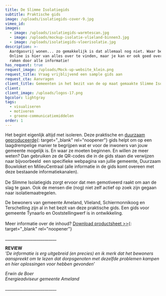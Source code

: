 ```yaml
---
title: De Slimme Isolatiegids
subtitle: Praktische gids
image: /uploads/isolatiegids-cover-9.jpg
vimeo_id:
images:
  - image: /uploads/isolatiegids-warmtescan.jpg
  - image: /uploads/mockup-isolatie-vlieland-binnen3.jpg
  - image: /uploads/isolatiegids-vloerisolatie.jpg
description: >-
  Aardgasvrij wonen... zo gemakkelijk is dat allemaal nog niet. Waar begin je?
  Online is hier van alles over te vinden, maar je kan er ook goed overspoeld
  raken door alle informatie!
has_request: true
request_image: /uploads/Mock-up-website_klein.png
request_title: Vraag vrijblijvend een sample gids aan
request_cta: Aanvragen
client_title: Gemeenten in het bezit van de op maat gemaakte Slimme Isolatiegids
client:
client_image: /uploads/logos-17.png
bgcolor: lightgray
tags:
  - visualiseren
  - motiveren
  - groene-communicatiemiddelen
order: 1
---
```

Het begint eigenlijk altijd met isoleren. Deze praktische en [duurzaam geproduceerde](https://frisseplannen.nl/blogs/certificeringen/){: target="_blank" rel="noopener"} gids helpt om op een laagdrempelige manier te begrijpen wat er voor de inwoners van jouw gemeente mogelijk is. En waar ze moeten beginnen. En willen ze meer weten? Dan gebruiken ze de QR-codes die in de gids staan die verwijzen naar bijvoorbeeld&nbsp; een specifieke webpagina van jullie gemeente, Duurzaam Bouwloket en MilieuCentraal (alle informatie in de gids komt overeen met deze bestaande informatiekanalen).<br><br>De Slimme Isolatiegids zorgt ervoor dat men gemotiveerd raakt om aan de slag te gaan. Ook de mensen die (nog) niet zelf actief op zoek zijn gegaan naar isolatiemaatregelen.

De bewoners van gemeente Ameland, Vlieland, Schiermonnikoog en Terschelling zijn al in het bezit van deze praktische gids. Een gids voor gemeente Tynaarlo en Ooststellingwerf is in ontwikkeling.<br><br>Meer informatie over de inhoud?&nbsp;[Download productsheet &gt;&gt;](https://bit.ly/productsheetDSI){: target="_blank" rel="noopener"}

\_\_\_\_\_\_\_\_\_\_\_\_\_\_\_\_\_\_\_\_\_\_\_\_\_\_

**REVIEW**<br>*'De informatie is erg uitgebreid (en precies) en ik merk dat het bewoners aanspreekt om te lezen dat dorpsgenoten met dezelfde problemen kampen en hier oplossingen voor hebben gevonden’*

*Erwin de Boer<br>Energieadviseur gemeente Ameland*

\_\_\_\_\_\_\_\_\_\_\_\_\_\_\_\_\_\_\_\_\_\_\_\_\_\_